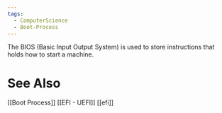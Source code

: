 ```yaml
---
tags:
  - ComputerScience
  - Boot-Process
---
```

The BIOS (Basic Input Output System) is used to store instructions that holds how to start a machine.

# See Also
[[Boot Process]]
[[EFI - UEFI]]
[[efi]]